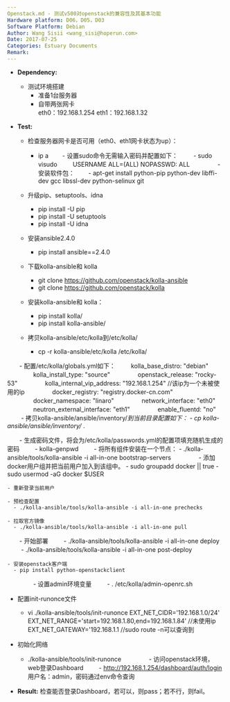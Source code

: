 ```yaml
---
Openstack.md - 测试v500对openstack的兼容性及其基本功能
Hardware platform: D06，D05，D03
Software Platform: Debian
Author: Wang Sisii <wang_sisi@hoperun.com>  
Date: 2017-07-25 
Categories: Estuary Documents  
Remark:
---
```


- **Dependency:**
    - 测试环境搭建
       	- 准备1台服务器
       	- 自带两张网卡  
           eth0：192.168.1.254
           eth1：192.168.1.32
         
- **Test:**
    - 检查服务器网卡是否可用（eth0、eth1网卡状态为up）：
         - ip a
　　- 设置sudo命令无需输入密码并配置如下：
　　     - sudo visudo
　　      USERNAME ALL=(ALL) NOPASSWD: ALL 
　　
　　- 安装软件包：
　　- apt-get install python-pip python-dev libffi-dev gcc libssl-dev python-selinux git
    
    - 升级pip、setuptools、idna
        - pip install -U pip
        - pip install -U setuptools
        - pip install -U idna
    
    - 安装ansible2.4.0
        - pip install ansible==2.4.0

    - 下载kolla-ansible和 kolla
         - git clone https://github.com/openstack/kolla-ansible
         - git clone https://github.com/openstack/kolla

    - 安装kolla-ansible和 kolla：
        - pip install kolla/
        - pip install kolla-ansible/

    - 拷贝kolla-ansible/etc/kolla到/etc/kolla/   
        - cp -r kolla-ansible/etc/kolla /etc/kolla/
        
　　- 配置/etc/kolla/globals.yml如下：
　　     kolla_base_distro: "debian"
　　　　   kolla_install_type: "source"
　　　　   openstack_release: "rocky-53"
　　　　   kolla_internal_vip_address: "192.168.1.254"       //该ip为一个未被使用的ip
　　　　   docker_registry: "registry.docker-cn.com"
　　　　   docker_namespace: "linaro"
　　　　   network_interface: "eth0"
　　　　   neutron_external_interface: "eth1"
　　　　   enable_fluentd: "no"
　　
    - 拷贝kolla-ansible/ansible/inventory/*到当前目录配置如下：
        - cp kolla-ansible/ansible/inventory/* .

　　- 生成密码文件，将会为/etc/kolla/passwords.yml的配置项填充随机生成的密码
　　   - kolla-genpwd
　　
    - 将所有组件安装在一个节点：
      - ./kolla-ansible/tools/kolla-ansible -i all-in-one bootstrap-servers
　　
　　- 添加docker用户组并把当前用户加入到该组中。
      - sudo groupadd docker || true
      - sudo usermod -aG docker $USER

    - 重新登录当前用户   
   
    - 预检查配置
      - ./kolla-ansible/tools/kolla-ansible -i all-in-one prechecks

    - 拉取官方镜像
      - ./kolla-ansible/tools/kolla-ansible -i all-in-one pull
   
　　- 开始部署
　　  - ./kolla-ansible/tools/kolla-ansible -i all-in-one deploy
　　  - ./kolla-ansible/tools/kolla-ansible -i all-in-one post-deploy

    - 安装openstack客户端
      - pip install python-openstackclient  
　　
　　- 设置admin环境变量
　　   - . /etc/kolla/admin-openrc.sh
    
   - 配置init-runonce文件
      - vi ./kolla-ansible/tools/init-runonce
       EXT_NET_CIDR='192.168.1.0/24'
       EXT_NET_RANGE='start=192.168.1.80,end=192.168.1.84'    //未使用ip
       EXT_NET_GATEWAY='192.168.1.1                       //sudo route -n可以查询到
　　
   - 初始化网络
      - ./kolla-ansible/tools/init-runonce
　　
　　- 访问openstack环境，web登录Dashboard
　　   - http://192.168.1.254/dashboard/auth/login
　　   用户名：admin，密码通过env命令查询
        
- **Result:**
     检查能否登录Dashboard，若可以，则pass；若不行，则fail。
          
　　

    